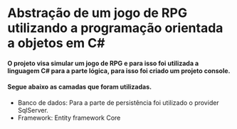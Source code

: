 
# Abstração de um jogo de RPG utilizando a programação orientada a objetos em C#
#### O projeto visa simular um jogo de RPG e para isso foi utilizada a linguagem C# para a parte lógica, para isso foi criado um projeto console.
#### Segue abaixo as camadas que foram utilizadas.
* Banco de dados: Para a parte de persistência foi utilizado o provider SqlServer.
* Framework: Entity framework Core
